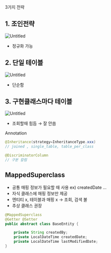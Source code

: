 3가지 전략 

## 1. 조인전략

![Untitled](https://raw.githubusercontent.com/dyparkkk/TIL/main/Java/img/JPAmapping00.png)

- 정규화 가능

## 2. 단일 테이블

![Untitled](https://raw.githubusercontent.com/dyparkkk/TIL/main/Java/img/JPAmapping01.png)

- 단순함

## 3. 구현클래스마다 테이블

![Untitled](https://raw.githubusercontent.com/dyparkkk/TIL/main/Java/img/JPAmapping02.png)

- 조회할때 힘듬 → 잘 안씀

Annotation

```java
@Inheritance(strategy=InheritanceType.xxx)
// joined , single_table, table_per_class

@DiscriminatorColumn 
// 구분 칼럼

```

## MappedSuperclass

- 공통 매핑 정보가 필요할 때 사용 ex) createdDate ...
- 자식 클래스에 매핑 정보만 제공
- 엔티티 x, 테이블과 매핑 x → 조회, 검색 불
- 추상 클래스 권장

```java
@MappedSuperclass
@Getter @Setter
public abstract class BaseEntity {

    private String createdBy;
    private LocalDateTime createdDate;
    private LocalDateTime lastModifiedDate;
}
```

